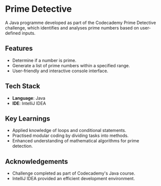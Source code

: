 # Prime Detective

A Java programme developed as part of the Codecademy Prime Detective challenge, which identifies and analyses prime numbers based on user-defined inputs.

## Features

- Determine if a number is prime.
- Generate a list of prime numbers within a specified range.
- User-friendly and interactive console interface.

## Tech Stack

- **Language**: Java
- **IDE**: IntelliJ IDEA

## Key Learnings

- Applied knowledge of loops and conditional statements.
- Practised modular coding by dividing tasks into methods.
- Enhanced understanding of mathematical algorithms for prime detection.

## Acknowledgements

- Challenge completed as part of Codecademy's Java course.
- IntelliJ IDEA provided an efficient development environment.

